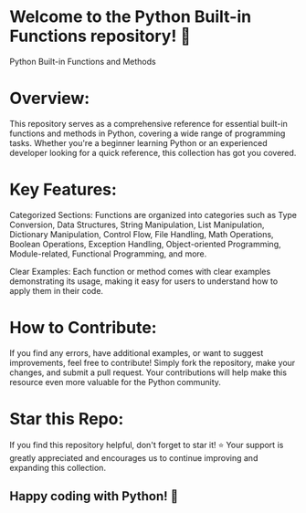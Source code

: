 # Welcome to the Python Built-in Functions repository! 🐍

Python Built-in Functions and Methods

# Overview:
This repository serves as a comprehensive reference for essential built-in functions and methods in Python, covering a wide range of programming tasks. Whether you're a beginner learning Python or an experienced developer looking for a quick reference, this collection has got you covered.

# Key Features:
Categorized Sections: Functions are organized into categories such as Type Conversion, Data Structures, String Manipulation, List Manipulation, Dictionary Manipulation, Control Flow, File Handling, Math Operations, Boolean Operations, Exception Handling, Object-oriented Programming, Module-related, Functional Programming, and more.

Clear Examples: Each function or method comes with clear examples demonstrating its usage, making it easy for users to understand how to apply them in their code.

# How to Contribute:
If you find any errors, have additional examples, or want to suggest improvements, feel free to contribute! Simply fork the repository, make your changes, and submit a pull request. Your contributions will help make this resource even more valuable for the Python community.

# Star this Repo:
If you find this repository helpful, don't forget to star it! ⭐ Your support is greatly appreciated and encourages us to continue improving and expanding this collection.

## Happy coding with Python! 🚀

